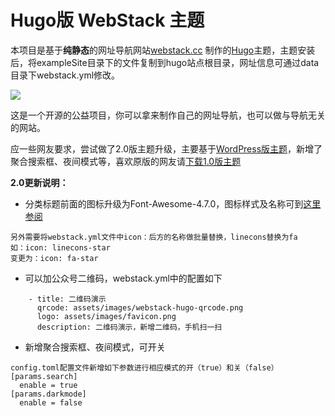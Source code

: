 # Hugo版 WebStack 主题

本项目是基于**纯静态**的网址导航网站[webstack.cc](https://github.com/WebStackPage/WebStackPage.github.io) 制作的[Hugo](https://gohugo.io/)主题，主题安装后，将exampleSite目录下的文件复制到hugo站点根目录，网址信息可通过data目录下webstack.yml修改。

![](https://github.com/iplaycode/webstack-hugo/blob/master/static/assets/images/preview.gif)

这是一个开源的公益项目，你可以拿来制作自己的网址导航，也可以做与导航无关的网站。


应一些网友要求，尝试做了2.0版主题升级，主要基于[WordPress版主题](https://github.com/owen0o0/WebStack)，新增了聚合搜索框、夜间模式等，喜欢原版的网友请[下载1.0版主题](https://github.com/iplaycode/webstack-hugo/archive/refs/tags/webstack-hugo-v1.0.zip)

**2.0更新说明：**
+ 分类标题前面的图标升级为Font-Awesome-4.7.0，图标样式及名称可到[这里参阅](http://www.fontawesome.com.cn/faicons/)
```
另外需要将webstack.yml文件中icon：后方的名称做批量替换，linecons替换为fa
如：icon: linecons-star
变更为：icon: fa-star
```
+ 可以加公众号二维码，webstack.yml中的配置如下
```
    - title: 二维码演示
      qrcode: assets/images/webstack-hugo-qrcode.png
      logo: assets/images/favicon.png
      description: 二维码演示，新增二维码，手机扫一扫
```
+ 新增聚合搜索框、夜间模式，可开关
```
config.toml配置文件新增如下参数进行相应模式的开（true）和关（false）
[params.search]
  enable = true
[params.darkmode]
  enable = false
```
